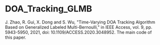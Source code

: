 # DOA_Tracking_GLMB
J. Zhao, R. Gui, X. Dong and S. Wu, "Time-Varying DOA Tracking Algorithm Based on Generalized Labeled Multi-Bernoulli," in IEEE Access, vol. 9, pp. 5943-5950, 2021, doi: 10.1109/ACCESS.2020.3048952. The main code of this paper.
